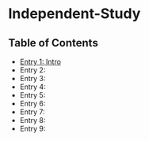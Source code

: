 # Independent-Study

## Table of Contents

+ [Entry 1: Intro](entries/entry1-intro.md)
+ Entry 2:
+ Entry 3:
+ Entry 4:
+ Entry 5:
+ Entry 6:
+ Entry 7:
+ Entry 8:
+ Entry 9:
